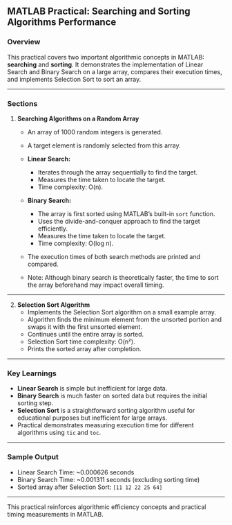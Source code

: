 ## MATLAB Practical: Searching and Sorting Algorithms Performance

### Overview
This practical covers two important algorithmic concepts in MATLAB: **searching** and **sorting**. It demonstrates the implementation of Linear Search and Binary Search on a large array, compares their execution times, and implements Selection Sort to sort an array.

---

### Sections

1. **Searching Algorithms on a Random Array**
   - An array of 1000 random integers is generated.
   - A target element is randomly selected from this array.
   
   - **Linear Search:**
     - Iterates through the array sequentially to find the target.
     - Measures the time taken to locate the target.
     - Time complexity: O(n).
   
   - **Binary Search:**
     - The array is first sorted using MATLAB’s built-in `sort` function.
     - Uses the divide-and-conquer approach to find the target efficiently.
     - Measures the time taken to locate the target.
     - Time complexity: O(log n).

   - The execution times of both search methods are printed and compared.
   - Note: Although binary search is theoretically faster, the time to sort the array beforehand may impact overall timing.

---

2. **Selection Sort Algorithm**
   - Implements the Selection Sort algorithm on a small example array.
   - Algorithm finds the minimum element from the unsorted portion and swaps it with the first unsorted element.
   - Continues until the entire array is sorted.
   - Selection Sort time complexity: O(n²).
   - Prints the sorted array after completion.

---

### Key Learnings
- **Linear Search** is simple but inefficient for large data.
- **Binary Search** is much faster on sorted data but requires the initial sorting step.
- **Selection Sort** is a straightforward sorting algorithm useful for educational purposes but inefficient for large arrays.
- Practical demonstrates measuring execution time for different algorithms using `tic` and `toc`.

---

### Sample Output
- Linear Search Time: ~0.000626 seconds
- Binary Search Time: ~0.001311 seconds (excluding sorting time)
- Sorted array after Selection Sort: `[11 12 22 25 64]`

---

This practical reinforces algorithmic efficiency concepts and practical timing measurements in MATLAB.
